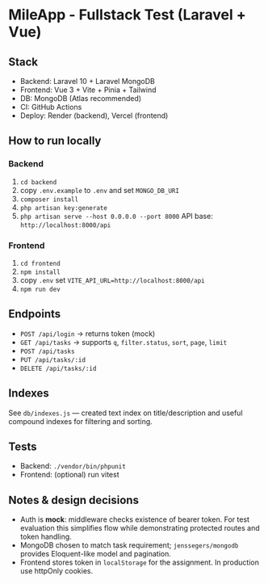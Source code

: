 # MileApp - Fullstack Test (Laravel + Vue)

## Stack
- Backend: Laravel 10 + Laravel MongoDB
- Frontend: Vue 3 + Vite + Pinia + Tailwind
- DB: MongoDB (Atlas recommended)
- CI: GitHub Actions
- Deploy: Render (backend), Vercel (frontend)

## How to run locally

### Backend
1. `cd backend`
2. copy `.env.example` to `.env` and set `MONGO_DB_URI`
3. `composer install`
4. `php artisan key:generate`
5. `php artisan serve --host 0.0.0.0 --port 8000`
API base: `http://localhost:8000/api`

### Frontend
1. `cd frontend`
2. `npm install`
3. copy `.env` set `VITE_API_URL=http://localhost:8000/api`
4. `npm run dev`

## Endpoints
- `POST /api/login` -> returns token (mock)
- `GET /api/tasks` -> supports `q`, `filter.status`, `sort`, `page`, `limit`
- `POST /api/tasks`
- `PUT /api/tasks/:id`
- `DELETE /api/tasks/:id`

## Indexes
See `db/indexes.js` — created text index on title/description and useful compound indexes for filtering and sorting.

## Tests
- Backend: `./vendor/bin/phpunit`
- Frontend: (optional) run vitest

## Notes & design decisions
- Auth is **mock**: middleware checks existence of bearer token. For test evaluation this simplifies flow while demonstrating protected routes and token handling.
- MongoDB chosen to match task requirement; `jenssegers/mongodb` provides Eloquent-like model and pagination.
- Frontend stores token in `localStorage` for the assignment. In production use httpOnly cookies.
